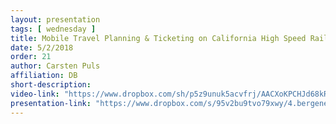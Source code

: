 ```yaml
---
layout: presentation
tags: [ wednesday ]
title: Mobile Travel Planning & Ticketing on California High Speed Rail
date: 5/2/2018
order: 21
author: Carsten Puls
affiliation: DB
short-description:
video-link: "https://www.dropbox.com/sh/p5z9unuk5acvfrj/AACXoKPCHJd68kRFF-Mwrdkca/Day2/2018-05-02_Cal-ITC_Day2-5.Puls.mp4"  
presentation-link: "https://www.dropbox.com/s/95v2bu9tvo79xwy/4.bergener_calitp.pdf?dl=0"
---
```

